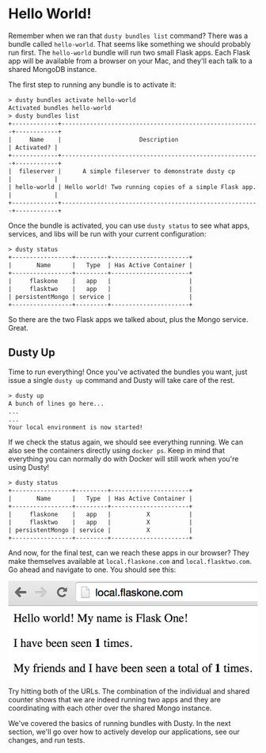 # Hello World!

Remember when we ran that `dusty bundles list` command? There was a bundle called `hello-world`.
That seems like something we should probably run first. The `hello-world` bundle will run two
small Flask apps. Each Flask app will be available from a browser on your Mac, and they'll
each talk to a shared MongoDB instance.

The first step to running any bundle is to activate it:

```
> dusty bundles activate hello-world
Activated bundles hello-world
> dusty bundles list
+-------------+--------------------------------------------------------+------------+
|     Name    |                      Description                       | Activated? |
+-------------+--------------------------------------------------------+------------+
|  fileserver |      A simple fileserver to demonstrate dusty cp       |            |
| hello-world | Hello world! Two running copies of a simple Flask app. |            |
+-------------+--------------------------------------------------------+------------+
```

Once the bundle is activated, you can use `dusty status` to see what apps, services, and
libs will be run with your current configuration:

```
> dusty status
+-----------------+---------+----------------------+
|       Name      |   Type  | Has Active Container |
+-----------------+---------+----------------------+
|     flaskone    |   app   |                      |
|     flasktwo    |   app   |                      |
| persistentMongo | service |                      |
+-----------------+---------+----------------------+
```

So there are the two Flask apps we talked about, plus the Mongo service. Great.

## Dusty Up

Time to run everything! Once you've activated the bundles you want, just issue
a single `dusty up` command and Dusty will take care of the rest.

```
> dusty up
A bunch of lines go here...
...
...
Your local environment is now started!
```

If we check the status again, we should see everything running. We can also
see the containers directly using `docker ps`. Keep in mind that everything
you can normally do with Docker will still work when you're using Dusty!

```
> dusty status
+-----------------+---------+----------------------+
|       Name      |   Type  | Has Active Container |
+-----------------+---------+----------------------+
|     flaskone    |   app   |          X           |
|     flasktwo    |   app   |          X           |
| persistentMongo | service |          X           |
+-----------------+---------+----------------------+
```

And now, for the final test, can we reach these apps in our browser? They make
themselves available at `local.flaskone.com` and `local.flasktwo.com`. Go ahead
and navigate to one. You should see this:

![Flask Hello World](../assets/flask-hello-world.png)

Try hitting both of the URLs. The combination of the individual and shared counter
shows that we are indeed running two apps and they are coordinating with each other
over the shared Mongo instance.

We've covered the basics of running bundles with Dusty. In the next section, we'll
go over how to actively develop our applications, see our changes, and run tests.
